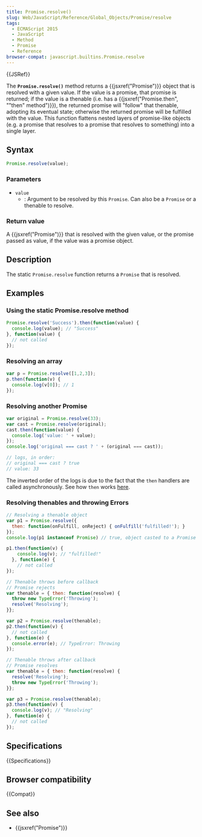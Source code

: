 ```yaml
---
title: Promise.resolve()
slug: Web/JavaScript/Reference/Global_Objects/Promise/resolve
tags:
  - ECMAScript 2015
  - JavaScript
  - Method
  - Promise
  - Reference
browser-compat: javascript.builtins.Promise.resolve
---
```

{{JSRef}}

The **`Promise.resolve()`** method returns a {{jsxref("Promise")}} object
that is resolved with a given value. If the value is a promise, that promise is
returned; if the value is a thenable (i.e. has a
{{jsxref("Promise.then", "\"then\" method")}}), the returned
promise will "follow" that thenable, adopting its eventual state; otherwise the
returned promise will be fulfilled with the value. This function flattens nested
layers of promise-like objects (e.g. a promise that resolves to a promise that
resolves to something) into a single layer.

## Syntax

```js
Promise.resolve(value);
```

### Parameters

- `value`
  - : Argument to be resolved by this `Promise`. Can also be a `Promise` or a
    thenable to resolve.

### Return value

A {{jsxref("Promise")}} that is resolved with the given value, or the
promise passed as value, if the value was a promise object.

## Description

The static `Promise.resolve` function returns a `Promise` that is resolved.

## Examples

### Using the static Promise.resolve method

```js
Promise.resolve('Success').then(function(value) {
  console.log(value); // "Success"
}, function(value) {
  // not called
});
```

### Resolving an array

```js
var p = Promise.resolve([1,2,3]);
p.then(function(v) {
  console.log(v[0]); // 1
});
```

### Resolving another Promise

```js
var original = Promise.resolve(33);
var cast = Promise.resolve(original);
cast.then(function(value) {
  console.log('value: ' + value);
});
console.log('original === cast ? ' + (original === cast));

// logs, in order:
// original === cast ? true
// value: 33
```

The inverted order of the logs is due to the fact that the `then` handlers are
called asynchronously. See how `then` works
[here](/en-US/docs/Web/JavaScript/Reference/Global_Objects/Promise/then#Return_value).

### Resolving thenables and throwing Errors

```js
// Resolving a thenable object
var p1 = Promise.resolve({
  then: function(onFulfill, onReject) { onFulfill('fulfilled!'); }
});
console.log(p1 instanceof Promise) // true, object casted to a Promise

p1.then(function(v) {
    console.log(v); // "fulfilled!"
  }, function(e) {
    // not called
});

// Thenable throws before callback
// Promise rejects
var thenable = { then: function(resolve) {
  throw new TypeError('Throwing');
  resolve('Resolving');
}};

var p2 = Promise.resolve(thenable);
p2.then(function(v) {
  // not called
}, function(e) {
  console.error(e); // TypeError: Throwing
});

// Thenable throws after callback
// Promise resolves
var thenable = { then: function(resolve) {
  resolve('Resolving');
  throw new TypeError('Throwing');
}};

var p3 = Promise.resolve(thenable);
p3.then(function(v) {
  console.log(v); // "Resolving"
}, function(e) {
  // not called
});
```

## Specifications

{{Specifications}}

## Browser compatibility

{{Compat}}

## See also

- {{jsxref("Promise")}}
